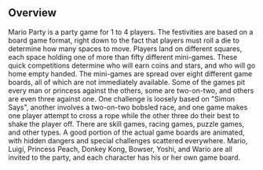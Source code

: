 ## Overview

Mario Party is a party game for 1 to 4 players. The festivities are based on a board game format, right down to the fact that players must roll a die to determine how many spaces to move. Players land on different squares, each space holding one of more than fifty different mini-games. These quick competitions determine who will earn coins and stars, and who will go home empty handed. The mini-games are spread over eight different game boards, all of which are not immediately available. Some of the games pit every man or princess against the others, some are two-on-two, and others are even three against one. One challenge is loosely based on "Simon Says", another involves a two-on-two bobsled race, and one game makes one player attempt to cross a rope while the other three do their best to shake the player off. There are skill games, racing games, puzzle games, and other types. A good portion of the actual game boards are animated, with hidden dangers and special challenges scattered everywhere. Mario, Luigi, Princess Peach, Donkey Kong, Bowser, Yoshi, and Wario are all invited to the party, and each character has his or her own game board.